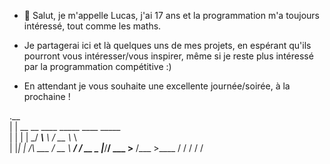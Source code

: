 - 👋 Salut, je m'appelle Lucas, j'ai 17 ans et la programmation m'a toujours intéressé, tout comme les maths.

- Je partagerai ici et là quelques uns de mes projets, en espérant qu'ils pourront vous intéresser/vous inspirer, même si je reste plus intéressé par la programmation compétitive :)

- En attendant je vous souhaite une excellente journée/soirée, à la prochaine !

.__                                      
|  |  __ __   ____ _____    ____ _____   
|  | |  |  \_/ ___\\__  \ _/ __ \\__  \  
|  |_|  |  /\  \___ / __ \\  ___/ / __ \_
|____/____/  \___  >____  /\___  >____  /
                 \/     \/     \/     \/ 
